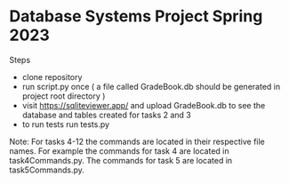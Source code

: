 # Database Systems Project Spring 2023

Steps
- clone repository
- run script.py once ( a file called GradeBook.db should be generated in project root directory )
- visit https://sqliteviewer.app/ and upload GradeBook.db to see the database and tables created for tasks 2 and 3
- to run tests run tests.py

Note: For tasks 4-12 the commands are located in their respective file names. For example the commands for task 4 are located in task4Commands.py. The commands for task 5 are located in task5Commands.py.
